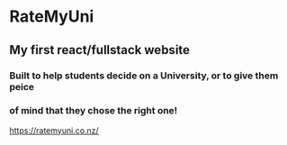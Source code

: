 # RateMyUni
## My first react/fullstack website

### Built to help students decide on a University, or to give them peice 
### of mind that they chose the right one!

https://ratemyuni.co.nz/

